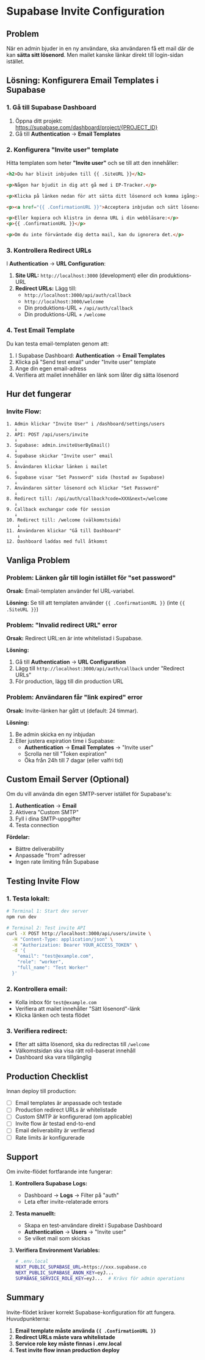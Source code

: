 # Supabase Invite Configuration

## Problem
När en admin bjuder in en ny användare, ska användaren få ett mail där de kan **sätta sitt lösenord**. Men mailet kanske länkar direkt till login-sidan istället.

## Lösning: Konfigurera Email Templates i Supabase

### 1. Gå till Supabase Dashboard

1. Öppna ditt projekt: https://supabase.com/dashboard/project/{PROJECT_ID}
2. Gå till **Authentication** → **Email Templates**

### 2. Konfigurera "Invite user" template

Hitta templaten som heter **"Invite user"** och se till att den innehåller:

```html
<h2>Du har blivit inbjuden till {{ .SiteURL }}</h2>

<p>Någon har bjudit in dig att gå med i EP-Tracker.</p>

<p>Klicka på länken nedan för att sätta ditt lösenord och komma igång:</p>

<p><a href="{{ .ConfirmationURL }}">Acceptera inbjudan och sätt lösenord</a></p>

<p>Eller kopiera och klistra in denna URL i din webbläsare:</p>
<p>{{ .ConfirmationURL }}</p>

<p>Om du inte förväntade dig detta mail, kan du ignorera det.</p>
```

### 3. Kontrollera Redirect URLs

I **Authentication** → **URL Configuration**:

1. **Site URL:** `http://localhost:3000` (development) eller din produktions-URL
2. **Redirect URLs:** Lägg till:
   - `http://localhost:3000/api/auth/callback`
   - `http://localhost:3000/welcome`
   - Din produktions-URL + `/api/auth/callback`
   - Din produktions-URL + `/welcome`

### 4. Test Email Template

Du kan testa email-templaten genom att:

1. I Supabase Dashboard: **Authentication** → **Email Templates**
2. Klicka på "Send test email" under "Invite user" template
3. Ange din egen email-adress
4. Verifiera att mailet innehåller en länk som låter dig sätta lösenord

## Hur det fungerar

### Invite Flow:

```
1. Admin klickar "Invite User" i /dashboard/settings/users
   ↓
2. API: POST /api/users/invite
   ↓
3. Supabase: admin.inviteUserByEmail()
   ↓
4. Supabase skickar "Invite user" email
   ↓
5. Användaren klickar länken i mailet
   ↓
6. Supabase visar "Set Password" sida (hostad av Supabase)
   ↓
7. Användaren sätter lösenord och klickar "Set Password"
   ↓
8. Redirect till: /api/auth/callback?code=XXX&next=/welcome
   ↓
9. Callback exchangar code för session
   ↓
10. Redirect till: /welcome (välkomstsida)
    ↓
11. Användaren klickar "Gå till Dashboard"
    ↓
12. Dashboard laddas med full åtkomst
```

## Vanliga Problem

### Problem: Länken går till login istället för "set password"

**Orsak:** Email-templaten använder fel URL-variabel.

**Lösning:** Se till att templaten använder `{{ .ConfirmationURL }}` (inte `{{ .SiteURL }}`)

### Problem: "Invalid redirect URL" error

**Orsak:** Redirect URL:en är inte whitelistad i Supabase.

**Lösning:** 
1. Gå till **Authentication** → **URL Configuration**
2. Lägg till `http://localhost:3000/api/auth/callback` under "Redirect URLs"
3. För production, lägg till din production URL

### Problem: Användaren får "link expired" error

**Orsak:** Invite-länken har gått ut (default: 24 timmar).

**Lösning:**
1. Be admin skicka en ny inbjudan
2. Eller justera expiration time i Supabase:
   - **Authentication** → **Email Templates** → "Invite user"
   - Scrolla ner till "Token expiration"
   - Öka från 24h till 7 dagar (eller valfri tid)

## Custom Email Server (Optional)

Om du vill använda din egen SMTP-server istället för Supabase's:

1. **Authentication** → **Email**
2. Aktivera "Custom SMTP"
3. Fyll i dina SMTP-uppgifter
4. Testa connection

**Fördelar:**
- Bättre deliverability
- Anpassade "from" adresser
- Ingen rate limiting från Supabase

## Testing Invite Flow

### 1. Testa lokalt:

```bash
# Terminal 1: Start dev server
npm run dev

# Terminal 2: Test invite API
curl -X POST http://localhost:3000/api/users/invite \
  -H "Content-Type: application/json" \
  -H "Authorization: Bearer YOUR_ACCESS_TOKEN" \
  -d '{
    "email": "test@example.com",
    "role": "worker",
    "full_name": "Test Worker"
  }'
```

### 2. Kontrollera email:

- Kolla inbox för `test@example.com`
- Verifiera att mailet innehåller "Sätt lösenord"-länk
- Klicka länken och testa flödet

### 3. Verifiera redirect:

- Efter att sätta lösenord, ska du redirectas till `/welcome`
- Välkomstsidan ska visa rätt roll-baserat innehåll
- Dashboard ska vara tillgänglig

## Production Checklist

Innan deploy till production:

- [ ] Email templates är anpassade och testade
- [ ] Production redirect URLs är whitelistade
- [ ] Custom SMTP är konfigurerad (om applicable)
- [ ] Invite flow är testad end-to-end
- [ ] Email deliverability är verifierad
- [ ] Rate limits är konfigurerade

## Support

Om invite-flödet fortfarande inte fungerar:

1. **Kontrollera Supabase Logs:**
   - Dashboard → **Logs** → Filter på "auth"
   - Leta efter invite-relaterade errors

2. **Testa manuellt:**
   - Skapa en test-användare direkt i Supabase Dashboard
   - **Authentication** → **Users** → "Invite user"
   - Se vilket mail som skickas

3. **Verifiera Environment Variables:**
   ```bash
   # .env.local
   NEXT_PUBLIC_SUPABASE_URL=https://xxx.supabase.co
   NEXT_PUBLIC_SUPABASE_ANON_KEY=eyJ...
   SUPABASE_SERVICE_ROLE_KEY=eyJ...  # Krävs för admin operations
   ```

## Summary

Invite-flödet kräver korrekt Supabase-konfiguration för att fungera. Huvudpunkterna:

1. **Email template måste använda `{{ .ConfirmationURL }}`**
2. **Redirect URLs måste vara whitelistade**
3. **Service role key måste finnas i .env.local**
4. **Test invite flow innan production deploy**




